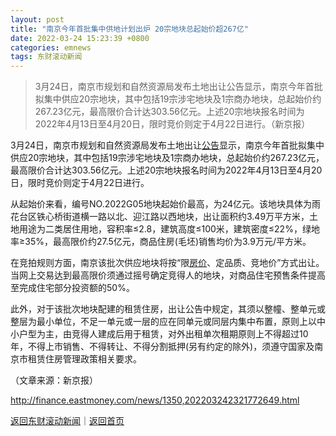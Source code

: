```yaml
---
layout: post
title: "南京今年首批集中供地计划出炉 20宗地块总起始价超267亿"
date: 2022-03-24 15:23:39 +0800
categories: emnews
tags: 东财滚动新闻
---
```

> 3月24日，南京市规划和自然资源局发布土地出让公告显示，南京今年首批拟集中供应20宗地块，其中包括19宗涉宅地块及1宗商办地块，总起始价约267.23亿元，最高限价合计达303.56亿元。上述20宗地块报名时间为2022年4月13日至4月20日，限时竞价则定于4月22日进行。（新京报）

<p>3月24日，南京市规划和自然资源局发布土地出让<span id="Info.3332"><a href="http://data.eastmoney.com/notices/" class="infokey">公告</a></span>显示，南京今年首批拟集中供应20宗地块，其中包括19宗涉宅地块及1宗商办地块，总起始价约267.23亿元，最高限价合计达303.56亿元。上述20宗地块报名时间为2022年4月13日至4月20日，限时竞价则定于4月22日进行。</p><p>从起始价来看，编号NO.2022G05地块起始价最高，为24亿元。该地块具体为雨花台区铁心桥街道横一路以北、迎江路以西地块，出让面积约3.49万平方米，土地用途为二类居住用地，容积率≤2.8，建筑高度≤100米，建筑密度≤22%，绿地率≥35%，最高限价约27.5亿元，商品住房(毛坯)销售均价为3.9万元/平方米。</p><p>在竞拍规则方面，南京该批次供应地块将按“限<span id="Info.3325"><a href="http://data.eastmoney.com/cjsj/newhouse.html" class="infokey">房价</a></span>、定品质、竞地价”方式出让。当网上交易达到最高限价须通过摇号确定竞得人的地块，对商品住宅预售条件提高至完成住宅部分投资额的50%。</p><p>此外，对于该批次地块配建的租赁住房，出让公告中规定，其须以整幢、整单元或整层为最小单位，不足一单元或一层的应在同单元或同层内集中布置，原则上以中小户型为主，由竞得人建成后用于租赁，对外出租单次租期原则上不得超过10年，不得上市销售、不得转让、不得分割抵押(另有约定的除外)，须遵守国家及南京市租赁住房管理政策相关要求。</p><p class="em_media">（文章来源：新京报）</p>

<http://finance.eastmoney.com/news/1350,202203242321772649.html>

[返回东财滚动新闻](//finews.withounder.com/emnews/)｜[返回首页](//finews.withounder.com/)